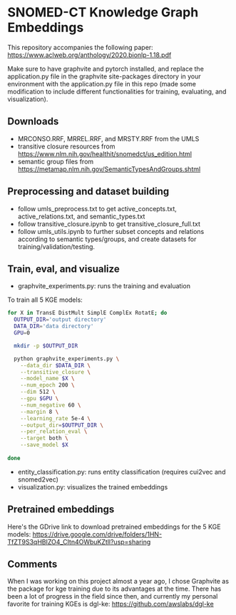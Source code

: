 # SNOMED-CT Knowledge Graph Embeddings

This repository accompanies the following paper: https://www.aclweb.org/anthology/2020.bionlp-1.18.pdf


Make sure to have graphvite and pytorch installed, and replace the application.py file in the graphvite site-packages directory in your environment with the application.py file in this repo (made some modification to include different functionalities for training, evaluating, and visualization).

## Downloads

- MRCONSO.RRF, MRREL.RRF, and MRSTY.RRF from the UMLS
- transitive closure resources from https://www.nlm.nih.gov/healthit/snomedct/us_edition.html
- semantic group files from https://metamap.nlm.nih.gov/SemanticTypesAndGroups.shtml

## Preprocessing and dataset building

- follow umls_preprocess.txt to get active_concepts.txt, active_relations.txt, and semantic_types.txt
- follow transitive_closure.ipynb to get transitive_closure_full.txt
- follow umls_utils.ipynb to further subset concepts and relations according to semantic types/groups, and create datasets for training/validation/testing.


## Train, eval, and visualize

- graphvite_experiments.py: runs the training and evaluation

To train all 5 KGE models:

```bash
for X in TransE DistMult SimplE ComplEx RotatE; do
  OUTPUT_DIR='output directory'
  DATA_DIR='data directory'
  GPU=0

  mkdir -p $OUTPUT_DIR

  python graphvite_experiments.py \
    --data_dir $DATA_DIR \
    --transitive_closure \
    --model_name $X \
    --num_epoch 200 \
    --dim 512 \
    --gpu $GPU \
    --num_negative 60 \
    --margin 8 \
    --learning_rate 5e-4 \
	--output_dir=$OUTPUT_DIR \
    --per_relation_eval \
    --target both \
    --save_model $X
    
done
```

- entity_classification.py: runs entity classification (requires cui2vec and snomed2vec)
- visualization.py: visualizes the trained embeddings

## Pretrained embeddings

Here's the GDrive link to download pretrained embeddings for the 5 KGE models: https://drive.google.com/drive/folders/1HN-TfZT9S3qHBIZO4_CItn4OWbuKZtll?usp=sharing

## Comments

When I was working on this project almost a year ago, I chose Graphvite as the package for kge training due to its advantages at the time. There has been a lot of progress in the field since then, and currently my personal favorite for training KGEs is dgl-ke: https://github.com/awslabs/dgl-ke
